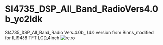 # SI4735_DSP_All_Band_RadioVers4.0b_yo2ldk
SI4735_DSP_All_Band_Radio Vers.4.0b_ (4.0 version from Binns_modified for ILI9488 TFT LCD_4inch
![retro](https://user-images.githubusercontent.com/1875591/186020422-89131c3c-558d-46c8-90d2-d3d2b278f38e.jpg)
